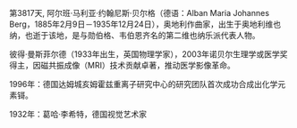 第3817天, 阿尔班·马利亚·约翰尼斯·贝尔格（德语：Alban Maria Johannes Berg，1885年2月9日－1935年12月24日），奥地利作曲家，出生于奥地利维也纳，也逝于该地，是与勋伯格、韦伯恩齐名的第二维也纳乐派代表人物。

彼得·曼斯菲尔德（1933年出生，英国物理学家），2003年诺贝尔生理学或医学奖得主，因磁共振成像（MRI）技术贡献卓著，推动医学影像革命。
 

1996年：德国达姆城亥姆霍兹重离子研究中心的研究团队首次成功合成出化学元素鿔。

1932年：葛哈·李希特，德国视觉艺术家
